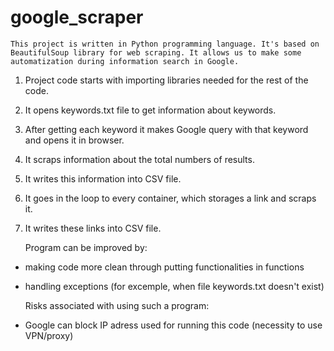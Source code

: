 # google_scraper

	This project is written in Python programming language. It's based on BeautifulSoup library for web scraping. It allows us to make some automatization during information search in Google.
1. Project code starts with importing libraries needed for the rest of the code.
2. It opens keywords.txt file to get information about keywords.
3. After getting each keyword it makes Google query with that keyword and opens it in browser.
4. It scraps information about the total numbers of results.
5. It writes this information into CSV file.
5. It goes in the loop to every container, which storages a link and scraps it.
6. It writes these links into CSV file.

	Program can be improved by:
- making code more clean through putting functionalities in functions
- handling exceptions (for excemple, when file keywords.txt doesn't exist)

	Risks associated with using such a program:
- Google can block IP adress used for running this code (necessity to use VPN/proxy) 
